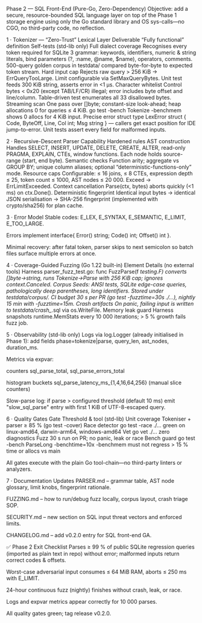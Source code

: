 Phase 2 — SQL Front-End (Pure-Go, Zero-Dependency)
Objective: add a secure, resource-bounded SQL language layer on top of the Phase 1 storage engine using only the Go standard library and OS sys-calls—no CGO, no third-party code, no reflection.

1 · Tokenizer — “Zero-Trust” Lexical Layer
Deliverable	“Fully functional” definition	Self-tests (std-lib only)
Full dialect coverage	Recognises every token required for SQLite 3 grammar: keywords, identifiers, numeric & string literals, bind parameters (?, :name, @name, $name), operators, comments.	500-query golden corpus in testdata/ compared byte-for-byte to expected token stream.
Hard input cap	Rejects raw query > 256 KiB → ErrQueryTooLarge. Limit configurable via SetMaxQueryBytes.	Unit test feeds 300 KiB string, asserts error in <1 µs.
Character whitelist	Control bytes < 0x20 (except TAB/LF/CR) illegal; error includes byte offset and line/column.	Table-driven test enumerates all 33 disallowed bytes.
Streaming scan	One pass over []byte; constant-size look-ahead; heap allocations 0 for queries ≤ 4 KiB.	go test -bench Tokenize -benchmem shows 0 allocs for 4 KiB input.
Precise error struct	type LexError struct { Code, ByteOff, Line, Col int; Msg string } — callers get exact position for IDE jump-to-error.	Unit tests assert every field for malformed inputs.

2 · Recursive-Descent Parser
Capability	Hardened rules
AST construction	Handles SELECT, INSERT, UPDATE, DELETE, CREATE, ALTER, read-only PRAGMA, EXPLAIN, CTEs, window functions. Each node holds source-range (start, end byte).
Semantic checks	Function arity; aggregate vs GROUP BY; unique column aliases; optional “deterministic-functions-only” mode.
Resource caps	Configurable: ≤ 16 joins, ≤ 8 CTEs, expression depth ≤ 25, token count ≤ 1000, AST nodes ≤ 20 000. Exceed → ErrLimitExceeded.
Context cancellation	Parse(ctx, bytes) aborts quickly (<1 ms) on ctx.Done().
Deterministic fingerprint	Identical input bytes → identical JSON serialisation → SHA-256 fingerprint (implemented with crypto/sha256) for plan cache.

3 · Error Model
Stable codes: E_LEX, E_SYNTAX, E_SEMANTIC, E_LIMIT, E_TOO_LARGE.

Errors implement interface{ Error() string; Code() int; Offset() int }.

Minimal recovery: after fatal token, parser skips to next semicolon so batch files surface multiple errors at once.

4 · Coverage-Guided Fuzzing (Go 1.22 built-in)
Element	Details (no external tools)
Harness	parser_fuzz_test.go: func FuzzParse(f *testing.F) converts []byte→string, runs Tokenize→Parse with 256 KiB cap; ignores context.Canceled.
Corpus	Seeds: ANSI tests, SQLite edge-case queries, pathologically deep parentheses, long identifiers. Stored under testdata/corpus/.
CI budget	30 s per PR (go test -fuzztime=30s ./...), nightly 15 min with -fuzztime=15m.
Crash artifacts	On panic, failing input is written to testdata/crash_*.sql via os.WriteFile.
Memory leak guard	Harness snapshots runtime.MemStats every 10 000 iterations; > 5 % growth fails fuzz job.

5 · Observability (std-lib only)
Logs via log.Logger (already initialised in Phase 1): add fields phase=tokenize|parse, query_len, ast_nodes, duration_ms.

Metrics via expvar:

counters sql_parse_total, sql_parse_errors_total

histogram buckets sql_parse_latency_ms_{1,4,16,64,256} (manual slice counters)

Slow-parse log: if parse > configured threshold (default 10 ms) emit "slow_sql_parse" entry with first 1 KiB of UTF-8-escaped query.

6 · Quality Gates
Gate	Threshold & tool (std-lib)
Unit coverage	Tokeniser + parser ≥ 85 % (go test -cover)
Race detector	go test -race ./... green on linux-amd64, darwin-arm64, windows-amd64
Vet	go vet ./... zero diagnostics
Fuzz	30 s run on PR; no panic, leak or race
Bench guard	go test -bench ParseLong -benchtime=10x -benchmem must not regress > 15 % time or allocs vs main

All gates execute with the plain Go tool-chain—no third-party linters or analyzers.

7 · Documentation Updates
PARSER.md – grammar table, AST node glossary, limit knobs, fingerprint rationale.

FUZZING.md – how to run/debug fuzz locally, corpus layout, crash triage SOP.

SECURITY.md – new section on SQL input threat vectors and enforced limits.

CHANGELOG.md – add v0.2.0 entry for SQL front-end GA.

✅ Phase 2 Exit Checklist
Parses ≥ 99 % of public SQLite regression queries (imported as plain text in repo) without error; malformed inputs return correct codes & offsets.

Worst-case adversarial input consumes ≤ 64 MiB RAM, aborts ≤ 250 ms with E_LIMIT.

24-hour continuous fuzz (nightly) finishes without crash, leak, or race.

Logs and expvar metrics appear correctly for 10 000 parses.

All quality gates green; tag release v0.2.0.








